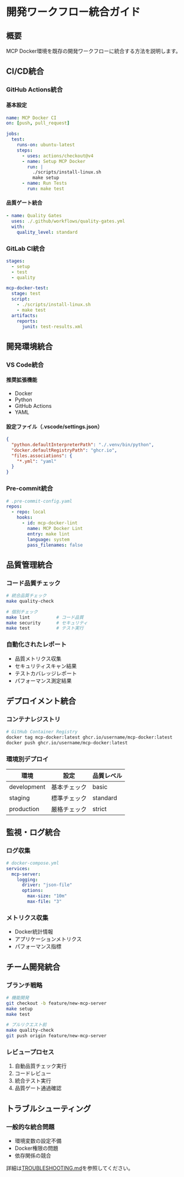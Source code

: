 # 開発ワークフロー統合ガイド

## 概要

MCP Docker環境を既存の開発ワークフローに統合する方法を説明します。

## CI/CD統合

### GitHub Actions統合

#### 基本設定
```yaml
name: MCP Docker CI
on: [push, pull_request]

jobs:
  test:
    runs-on: ubuntu-latest
    steps:
      - uses: actions/checkout@v4
      - name: Setup MCP Docker
        run: |
          ./scripts/install-linux.sh
          make setup
      - name: Run Tests
        run: make test
```

#### 品質ゲート統合
```yaml
- name: Quality Gates
  uses: ./.github/workflows/quality-gates.yml
  with:
    quality_level: standard
```

### GitLab CI統合

```yaml
stages:
  - setup
  - test
  - quality

mcp-docker-test:
  stage: test
  script:
    - ./scripts/install-linux.sh
    - make test
  artifacts:
    reports:
      junit: test-results.xml
```

## 開発環境統合

### VS Code統合

#### 推奨拡張機能
- Docker
- Python
- GitHub Actions
- YAML

#### 設定ファイル（.vscode/settings.json）
```json
{
  "python.defaultInterpreterPath": "./.venv/bin/python",
  "docker.defaultRegistryPath": "ghcr.io",
  "files.associations": {
    "*.yml": "yaml"
  }
}
```

### Pre-commit統合

```yaml
# .pre-commit-config.yaml
repos:
  - repo: local
    hooks:
      - id: mcp-docker-lint
        name: MCP Docker Lint
        entry: make lint
        language: system
        pass_filenames: false
```

## 品質管理統合

### コード品質チェック

```bash
# 統合品質チェック
make quality-check

# 個別チェック
make lint          # コード品質
make security      # セキュリティ
make test          # テスト実行
```

### 自動化されたレポート

- 品質メトリクス収集
- セキュリティスキャン結果
- テストカバレッジレポート
- パフォーマンス測定結果

## デプロイメント統合

### コンテナレジストリ

```bash
# GitHub Container Registry
docker tag mcp-docker:latest ghcr.io/username/mcp-docker:latest
docker push ghcr.io/username/mcp-docker:latest
```

### 環境別デプロイ

| 環境 | 設定 | 品質レベル |
|---|---|---|
| development | 基本チェック | basic |
| staging | 標準チェック | standard |
| production | 厳格チェック | strict |

## 監視・ログ統合

### ログ収集

```yaml
# docker-compose.yml
services:
  mcp-server:
    logging:
      driver: "json-file"
      options:
        max-size: "10m"
        max-file: "3"
```

### メトリクス収集

- Docker統計情報
- アプリケーションメトリクス
- パフォーマンス指標

## チーム開発統合

### ブランチ戦略

```bash
# 機能開発
git checkout -b feature/new-mcp-server
make setup
make test

# プルリクエスト前
make quality-check
git push origin feature/new-mcp-server
```

### レビュープロセス

1. 自動品質チェック実行
2. コードレビュー
3. 統合テスト実行
4. 品質ゲート通過確認

## トラブルシューティング

### 一般的な統合問題

- 環境変数の設定不備
- Docker権限の問題
- 依存関係の競合

詳細は[TROUBLESHOOTING.md](TROUBLESHOOTING.md)を参照してください。

